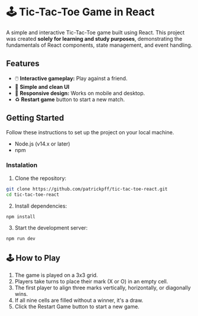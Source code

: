 # :joystick: Tic-Tac-Toe Game in React

A simple and interactive Tic-Tac-Toe game built using React. This project was created <b>solely for learning and study purposes</b>, demonstrating the fundamentals of React components, state management, and event handling.

## Features

- :computer_mouse: <b>Interactive gameplay:</b> Play against a friend.
- :art: <b>Simple and clean UI</b>
- :iphone: <b>Responsive design:</b> Works on mobile and desktop.
- :recycle: <b>Restart game</b> button to start a new match.

## Getting Started

Follow these instructions to set up the project on your local machine.

- Node.js (v14.x or later)
- npm

### Instalation

1. Clone the repository:

```bash
git clone https://github.com/patrickpff/tic-tac-toe-react.git
cd tic-tac-toe-react
```

2. Install dependencies:

```bash
npm install
```

3. Start the development server:

```bash
npm run dev
```

## :joystick: How to Play

1. The game is played on a 3x3 grid.
1. Players take turns to place their mark (X or O) in an empty cell.
1. The first player to align three marks vertically, horizontally, or diagonally wins.
1. If all nine cells are filled without a winner, it's a draw.
1. Click the Restart Game button to start a new game.
